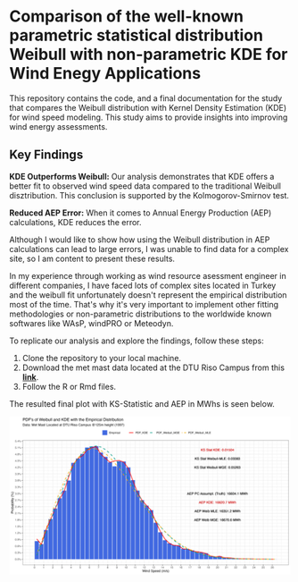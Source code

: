 # Comparison of the well-known parametric statistical distribution Weibull with non-parametric KDE for Wind Enegy Applications

This repository contains the code, and a final documentation for the study that compares the Weibull distribution with Kernel Density Estimation (KDE) for wind speed modeling. This study aims to provide insights into improving wind energy assessments.

## Key Findings

**KDE Outperforms Weibull:** Our analysis demonstrates that KDE offers a better fit to observed wind speed data compared to the traditional Weibull disztribution. This conclusion is supported by the Kolmogorov-Smirnov test.

**Reduced AEP Error:** When it comes to Annual Energy Production (AEP) calculations, KDE reduces the error.

Although I would like to show how using the Weibull distribution in AEP calculations can lead to large errors, I was unable to find data for a complex site, so I am content to present these results.

In my experience through working as wind resource asessment engineer in different companies, I have faced lots of complex sites located in Turkey and the weibull fit unfortunately doesn't represent the empirical distribution most of the time. That's why it's very important to implement other fitting methodologies or non-parametric distributions to the worldwide known softwares like WAsP, windPRO or Meteodyn.

To replicate our analysis and explore the findings, follow these steps:

1. Clone the repository to your local machine.
2. Download the met mast data located at the DTU Riso Campus from this **[link](https://gitlab.windenergy.dtu.dk/fair-data/winddata-revamp/winddata-documentation/-/blob/master/risoe_m.md)**.
3. Follow the R or Rmd files.

The resulted final plot with KS-Statistic and AEP in MWhs is seen below.

![](final_plot.jpeg)


